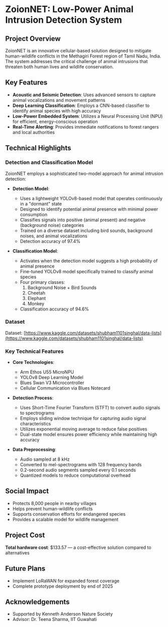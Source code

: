 # ZoionNET: Low-Power Animal Intrusion Detection System

## Project Overview

ZoionNET is an innovative cellular-based solution designed to mitigate human-wildlife conflicts in the Methagiri Forest region of Tamil Nadu, India. The system addresses the critical challenge of animal intrusions that threaten both human lives and wildlife conservation.

## Key Features

- **Acoustic and Seismic Detection**: Uses advanced sensors to capture animal vocalizations and movement patterns  
- **Deep Learning Classification**: Employs a CNN-based classifier to identify animal species with high accuracy  
- **Low-Power Embedded System**: Utilizes a Neural Processing Unit (NPU) for efficient, energy-conscious operation  
- **Real-Time Alerting**: Provides immediate notifications to forest rangers and local authorities

## Technical Highlights

### Detection and Classification Model

ZoionNET employs a sophisticated two-model approach for animal intrusion detection:

- **Detection Model**:
  - Uses a lightweight YOLOv8-based model that operates continuously in a "dormant" state
  - Designed to identify potential animal presence with minimal power consumption
  - Classifies signals into positive (animal present) and negative (background noise) categories
  - Trained on a diverse dataset including bird sounds, background noises, and animal vocalizations
  - Detection accuracy of 97.4%

- **Classification Model**:
  - Activates when the detection model suggests a high probability of animal presence
  - Fine-tuned YOLOv8 model specifically trained to classify animal species
  - Four primary classes:  
    1. Background Noise + Bird Sounds  
    2. Cheetah  
    3. Elephant  
    4. Monkey  
  - Classification accuracy of 94.6%

### Dataset

Dataset: [https://www.kaggle.com/datasets/shubham1101singhal/data-lists](https://www.kaggle.com/datasets/shubham1101singhal/data-lists)

### Key Technical Features

- **Core Technologies**:
  - Arm Ethos U55 MicroNPU  
  - YOLOv8 Deep Learning Model  
  - Blues Swan V3 Microcontroller  
  - Cellular Communication via Blues Notecard

- **Detection Process**:
  - Uses Short-Time Fourier Transform (STFT) to convert audio signals to spectrograms  
  - Employs sliding window technique for capturing audio signal characteristics  
  - Utilizes exponential moving average to reduce false positives  
  - Dual-state model ensures power efficiency while maintaining high accuracy

- **Data Preprocessing**:
  - Audio sampled at 8 kHz  
  - Converted to mel-spectrograms with 128 frequency bands  
  - 0.2-second audio segments sampled every 0.1 seconds  
  - Quantized models to reduce computational overhead

## Social Impact

- Protects 8,000 people in nearby villages  
- Helps prevent human-wildlife conflicts  
- Supports conservation efforts for endangered species  
- Provides a scalable model for wildlife management

## Project Cost

**Total hardware cost**: $133.57 — a cost-effective solution compared to alternatives

## Future Plans

- Implement LoRaWAN for expanded forest coverage  
- Complete prototype deployment by end of 2025

## Acknowledgements

- Supported by Kenneth Anderson Nature Society  
- Advisor: Dr. Teena Sharma, IIT Guwahati

